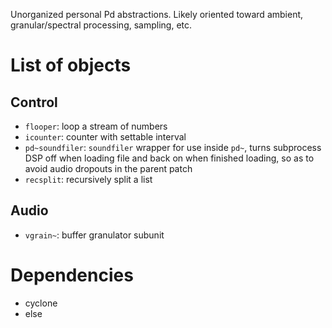 Unorganized personal Pd abstractions.
Likely oriented toward ambient, granular/spectral processing, sampling, etc.

# List of objects

## Control
- `flooper`: loop a stream of numbers
- `icounter`: counter with settable interval
- `pd~soundfiler`: `soundfiler` wrapper for use inside `pd~`, turns subprocess DSP off when loading file and back on when finished loading, so as to avoid audio dropouts in the parent patch
- `recsplit`: recursively split a list

## Audio
- `vgrain~`: buffer granulator subunit

# Dependencies

- cyclone
- else
